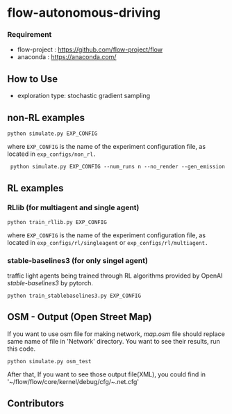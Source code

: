 # flow-autonomous-driving

### Requirement

- flow-project : https://github.com/flow-project/flow
- anaconda : https://anaconda.com/

## How to Use

- exploration type: stochastic gradient sampling

## non-RL examples

```shell script
python simulate.py EXP_CONFIG
```

where `EXP_CONFIG` is the name of the experiment configuration file, as located in `exp_configs/non_rl.`

```shell script
 python simulate.py EXP_CONFIG --num_runs n --no_render --gen_emission
```

## RL examples

### RLlib (for multiagent and single agent)

```shell script
python train_rllib.py EXP_CONFIG
```

where `EXP_CONFIG` is the name of the experiment configuration file, as located in `exp_configs/rl/singleagent` or `exp_configs/rl/multiagent.`

### stable-baselines3 (for only singel agent)

traffic light agents being trained through RL algorithms provided by OpenAI _stable-baselines3_ by pytorch.

```shell script
python train_stablebaselines3.py EXP_CONFIG
```

## OSM - Output (Open Street Map)

If you want to use osm file for making network, _map.osm_ file should replace same name of file in 'Network' directory.
You want to see their results, run this code.

```shell script
python simulate.py osm_test
```

After that, If you want to see those output file(XML), you could find in '~/flow/flow/core/kernel/debug/cfg/~.net.cfg'

## Contributors
